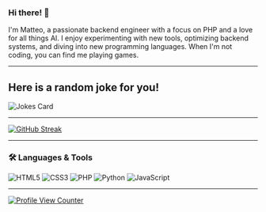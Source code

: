 ### Hi there! 👋
I'm Matteo, a passionate backend engineer with a focus on PHP and a love for all things AI. I enjoy experimenting with new tools, optimizing backend systems, and diving into new programming languages. When I'm not coding, you can find me playing games.

---

## Here is a random joke for you!
![Jokes Card](https://readme-jokes.vercel.app/api)

---

[![GitHub Streak](https://streak-stats.demolab.com?user=MatteoFattorini&theme=dark&hide_border=true)](https://git.io/streak-stats)

---

### 🛠️ Languages & Tools
![HTML5](https://img.shields.io/badge/HTML5-E34F26?style=for-the-badge&logo=html5&logoColor=white)
![CSS3](https://img.shields.io/badge/CSS3-1572B6?style=for-the-badge&logo=css3&logoColor=white)
![PHP](https://img.shields.io/badge/PHP-777BB4?style=for-the-badge&logo=php&logoColor=white)
![Python](https://img.shields.io/badge/Python-3776AB?style=for-the-badge&logo=python&logoColor=white)
![JavaScript](https://img.shields.io/badge/JavaScript-F7DF1E?style=for-the-badge&logo=javascript&logoColor=black)

---

[![Profile View Counter](https://komarev.com/ghpvc/?username=MatteoFattorini)](https://github.com/MatteoFattorini)

